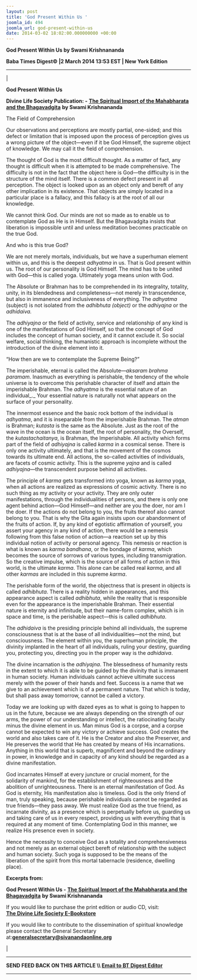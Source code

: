```yaml
---
layout: post
title: 'God Present Within Us '
joomla_id: 494
joomla_url: god-present-within-us
date: 2014-03-02 18:02:00.000000000 +00:00
---
```

 **God Present Within Us by Swami Krishnananda**

**Baba Times Digest© |2 March 2014 13:53 EST | New York Edition**

* * *

| 

**God Present Within Us**

**Divine Life Society Publication: -** [**The Spiritual Import of the Mahabharata and the Bhagavadgita**](http://www.swami-krishnananda.org/maha/maha_11.html) **by Swami Krishnananda**

The Field of Comprehension

Our observations and perceptions are mostly partial, one-sided; and this defect or limitation that is imposed upon the process of perception gives us a wrong picture of the object—even if it be God Himself, the supreme object of knowledge. We may call it the field of comprehension.

The thought of God is the most difficult thought. As a matter of fact, any thought is difficult when it is attempted to be made comprehensive. The difficulty is not in the fact that the object here is God—the difficulty is in the structure of the mind itself. There is a common defect present in all perception. The object is looked upon as an object only and bereft of any other implication in its existence. That objects are simply located in a particular place is a fallacy, and this fallacy is at the root of all our knowledge.

We cannot think God. Our minds are not so made as to enable us to contemplate God as He is in Himself. But the Bhagavadgita insists that liberation is impossible until and unless meditation becomes practicable on the true God.

And who is this true God?

We are not merely mortals, individuals, but we have a superhuman element within us, and this is the deepest _adhyatma_ in us. That is God present within us. The root of our personality is God Himself. The mind has to be united with God—this is called yoga. Ultimately yoga means union with God.

The Absolute or Brahman has to be comprehended in its integrality, totality, unity, in its blendedness and completeness—not merely in transcendence, but also in immanence and inclusiveness of everything. The _adhyatma_ (subject) is not isolated from the _adhibhuta (object)_ or the _adhiyajna_ or the _adhidaiva._

The _adhiyajna_ or the field of activity, service and relationship of any kind is one of the manifestations of God Himself, so that the concept of God includes the concept of human society, and it cannot exclude it. So social welfare, social thinking, the humanistic approach is incomplete without the introduction of the divine element into it.

“How then are we to contemplate the Supreme Being?”

The imperishable, eternal is called the Absolute—_aksaram brahma paramam_. Inasmuch as everything is perishable, the tendency of the whole universe is to overcome this perishable character of itself and attain the imperishable Brahman. The _adhyatma_ is the essential nature of an individual_._ Your essential nature is naturally not what appears on the surface of your personality.

The innermost essence and the basic rock bottom of the individual is _adhyatma_, and it is inseparable from the imperishable Brahman. The _atman_ is Brahman; _kutasta_ is the same as the Absolute. Just as the root of the wave in the ocean is the ocean itself, the root of personality, the Overself, the _kutastachaitanya_, is Brahman, the Imperishable. All activity which forms part of the field of _adhiyajna_ is called _karma_ in a cosmical sense. There is only one activity ultimately, and that is the movement of the cosmos towards its ultimate end. All actions, the so-called activities of individuals, are facets of cosmic activity. This is the supreme _yajna_ and is called _adhiyajna_—the transcendent purpose behind all activities.

The principle of _karma_ gets transformed into yoga, known as _karma_ yoga, when all actions are realized as expressions of cosmic activity. There is no such thing as my activity or your activity. They are only outer manifestations, through the individualities of persons, and there is only one agent behind action—God Himself—and neither are you the doer, nor am I the doer. If the actions do not belong to you, the fruits thereof also cannot belong to you. That is why the Gita again insists upon our abandonment of the fruits of action. If, by any kind of egotistic affirmation of yourself, you assert your agency in any kind of action, there would be a nemesis following from this false notion of action—a reaction set up by this individual notion of activity or personal agency. This nemesis or reaction is what is known as _karma bandhana_, or the bondage of _karma_, which becomes the source of sorrows of various types, including transmigration. So the creative impulse, which is the source of all forms of action in this world, is the ultimate _karma_. This alone can be called real _karma_, and all other _karmas_ are included in this supreme _karma_.

The perishable form of the world, the objectness that is present in objects is called _adhibhuta_. There is a reality hidden in appearances, and this appearance aspect is called _adhibhuta_, while the reality that is responsible even for the appearance is the imperishable Brahman. Their essential nature is eternity and infinitude, but their name-form complex, which is in space and time, is the perishable aspect—this is called _adhibhuta_.

The _adhidaiva_ is the presiding principle behind all individuals, the supreme consciousness that is at the base of all individualities—not the mind, but consciousness. The element within you, the superhuman principle, the divinity implanted in the heart of all individuals, ruling your destiny, guarding you, protecting you, directing you in the proper way is the _adhidaiva_.

The divine incarnation is the _adhiyajna_. The blessedness of humanity rests in the extent to which it is able to be guided by the divinity that is immanent in human society. Human individuals cannot achieve ultimate success merely with the power of their hands and feet. Success is a name that we give to an achievement which is of a permanent nature. That which is today, but shall pass away tomorrow, cannot be called a victory.

Today we are looking up with dazed eyes as to what is going to happen to us in the future, because we are always depending on the strength of our arms, the power of our understanding or intellect, the ratiocinating faculty minus the divine element in us. Man minus God is a corpse, and a corpse cannot be expected to win any victory or achieve success. God creates the world and also takes care of it. He is the Creator and also the Preserver, and He preserves the world that He has created by means of His incarnations. Anything in this world that is superb, magnificent and beyond the ordinary in power, in knowledge and in capacity of any kind should be regarded as a divine manifestation.

God incarnates Himself at every juncture or crucial moment, for the solidarity of mankind, for the establishment of righteousness and the abolition of unrighteousness. There is an eternal manifestation of God. As God is eternity, His manifestation also is timeless. God is the only friend of man, truly speaking, because perishable individuals cannot be regarded as true friends—they pass away. We must realize God as the true friend, as incarnate divinity, as a presence which is perpetually before us, guarding us and taking care of us in every respect, providing us with everything that is required at any moment of time. Contemplating God in this manner, we realize His presence even in society.

Hence the necessity to conceive God as a totality and comprehensiveness and not merely as an external object bereft of relationship with the subject and human society. Such yoga is supposed to be the means of the liberation of the spirit from this mortal tabernacle (residence, dwelling place).

**Excerpts from:**

**God Present Within Us -** [**The Spiritual Import of the Mahabharata and the Bhagavadgita**](http://www.swami-krishnananda.org/maha/maha_11.html) **by Swami Krishnananda**  

If you would like to purchase the print edition or audio CD, visit:   
 **[The Divine Life Society E-Bookstore](http://www.dlshq.org/cgi-bin/store/commerce.cgi?category=krishnananda&cart_id=1394930528.401)**

If you would like to contribute to the dissemination of spiritual knowledge please contact the General Secretary at:**[](mailto:generalsecretary@sivanandaonline.org)[generalsecretary@sivanandaonline.org](mailto:generalsecretary@sivanandaonline.org)**



 |



* * *

**SEND FEED BACK ON THIS ARTICLE \\\ [Email to BT Digest Editor](mailto:thebabatimes@gmail.com)**

* * *



